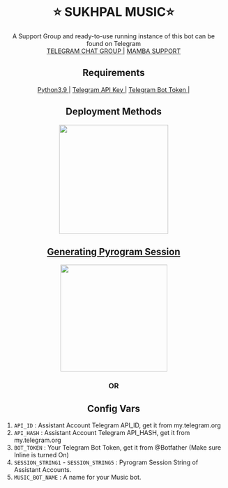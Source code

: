 <h1 align= center><b>⭐️ SUKHPAL MUSIC⭐️</b></h1>


<p align="center">
    A Support Group and ready-to-use running instance of this bot can be found on Telegram <br>
    <a href="https://t.me/TG_WALI_MASTI"> TELEGRAM CHAT GROUP </a> |
    <a href="https://t.me/MAMBA_X_SUPPORT"> MAMBA SUPPORT </a>
</p>

<h2 align="center">
   Requirements
</h2>

<p align="center">
    <a href="https://www.python.org/downloads/release/python-390/"> Python3.9 </a> |
    <a href="https://docs.pyrogram.org/intro/setup#api-keys"> Telegram API Key </a> |
    <a href="https://t.me/botfather"> Telegram Bot Token </a> |
</p>


<h2 align="center">
    Deployment Methods
</h2>

<p align="center">
<a href="https://dashboard.heroku.com/new?template=https://github.com/SUKHPAL443/SUKHIMUSIC"><img src="https://img.shields.io/badge/Deploy%20To%20Heroku-blueviolet?style=for-the-badge&logo=heroku" width="250""/</a>  

</p>

<h2 align="center">
   Generating Pyrogram Session
</h2>

<p align="center">
<a href="https://replit.com/@DarkXstar-xd/Altronix-Music-Bot#main.pyy"><img src="https://img.shields.io/badge/Generate%20On%20Repl-blueviolet?style=for-the-badge&logo=appveyor" width="245""/></a>
 </p>  

<h3 align="center">
    OR
</h3>



<h2 align="center">
   Config Vars
</h2>

1. `API_ID` : Assistant Account Telegram API_ID, get it from my.telegram.org
2. `API_HASH` : Assistant Account Telegram API_HASH, get it from my.telegram.org
3. `BOT_TOKEN` : Your Telegram Bot Token, get it from @Botfather (Make sure Inline is turned On)
4. `SESSION_STRING1` - `SESSION_STRING5`  : Pyrogram Session String of Assistant Accounts.
5. `MUSIC_BOT_NAME` : A name for your Music bot.




